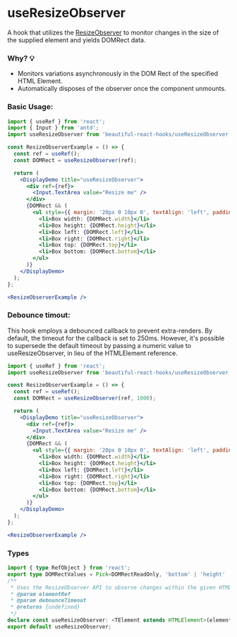 # useResizeObserver

A hook that utilizes the [ResizeObserver](https://developer.mozilla.org/en-US/docs/Web/API/ResizeObserver)  to monitor changes in the size
of the supplied element and yields DOMRect data.

### Why? 💡

- Monitors variations asynchronously in the DOM Rect of the specified HTML Element.
- Automatically disposes of the observer once the component unmounts.

### Basic Usage:

```jsx harmony
import { useRef } from 'react';
import { Input } from 'antd';
import useResizeObserver from 'beautiful-react-hooks/useResizeObserver';

const ResizeObserverExample = () => {
  const ref = useRef();
  const DOMRect = useResizeObserver(ref);

  return (
    <DisplayDemo title="useResizeObserver">
      <div ref={ref}>
        <Input.TextArea value="Resize me" />
      </div>
      {DOMRect && (
        <ul style={{ margin: '20px 0 10px 0', textAlign: 'left', padding: 0 }}>
          <li>Box width: {DOMRect.width}</li>
          <li>Box height: {DOMRect.height}</li>
          <li>Box left: {DOMRect.left}</li>
          <li>Box right: {DOMRect.right}</li>
          <li>Box top: {DOMRect.top}</li>
          <li>Box bottom: {DOMRect.bottom}</li>
        </ul>
      )}
    </DisplayDemo>
  );
};

<ResizeObserverExample />
```

### Debounce timout:

This hook employs a debounced callback to prevent extra-renders. By default, the timeout for the callback is set to 250ms. However, it's
possible to supersede the default timeout by passing a numeric value to useResizeObserver, in lieu of the HTMLElement reference.

```jsx harmony
import { useRef } from 'react';
import useResizeObserver from 'beautiful-react-hooks/useResizeObserver';

const ResizeObserverExample = () => {
  const ref = useRef();
  const DOMRect = useResizeObserver(ref, 1000);

  return (
    <DisplayDemo title="useResizeObserver">
      <div ref={ref}>
        <Input.TextArea value="Resize me" />
      </div>
      {DOMRect && (
        <ul style={{ margin: '20px 0 10px 0', textAlign: 'left', padding: 0 }}>
          <li>Box width: {DOMRect.width}</li>
          <li>Box height: {DOMRect.height}</li>
          <li>Box left: {DOMRect.left}</li>
          <li>Box right: {DOMRect.right}</li>
          <li>Box top: {DOMRect.top}</li>
          <li>Box bottom: {DOMRect.bottom}</li>
        </ul>
      )}
    </DisplayDemo>
  );
};

<ResizeObserverExample />
```

<!-- Types -->
### Types
    
```typescript static
import { type RefObject } from 'react';
export type DOMRectValues = Pick<DOMRectReadOnly, 'bottom' | 'height' | 'left' | 'right' | 'top' | 'width'>;
/**
 * Uses the ResizeObserver API to observe changes within the given HTML Element DOM Rect.
 * @param elementRef
 * @param debounceTimeout
 * @returns {undefined}
 */
declare const useResizeObserver: <TElement extends HTMLElement>(elementRef: RefObject<TElement>, debounceTimeout?: number) => DOMRectValues | undefined;
export default useResizeObserver;

```
<!-- Types:end -->